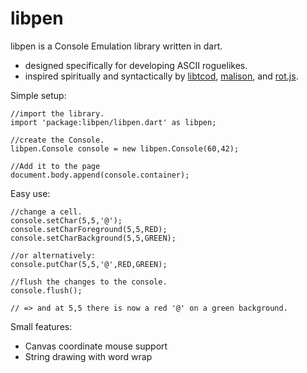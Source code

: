 libpen
=========
libpen is a Console Emulation library written in dart.

* designed specifically for developing ASCII roguelikes.
* inspired spiritually and syntactically by [libtcod](http://doryen.eptalys.net/libtcod/), [malison](https://github.com/munificent/malison), and [rot.js](http://ondras.github.io/rot.js/hp/).

Simple setup:
    
    //import the library. 
    import 'package:libpen/libpen.dart' as libpen; 

    //create the Console.
    libpen.Console console = new libpen.Console(60,42);
    
    //Add it to the page 
    document.body.append(console.container);

Easy use:

    //change a cell.
    console.setChar(5,5,'@');
    console.setCharForeground(5,5,RED);
    console.setCharBackground(5,5,GREEN);
    
    //or alternatively:
    console.putChar(5,5,'@',RED,GREEN);
    
    //flush the changes to the console.
    console.flush();
    
    // => and at 5,5 there is now a red '@' on a green background.

Small features: 

* Canvas coordinate mouse support
* String drawing with word wrap

